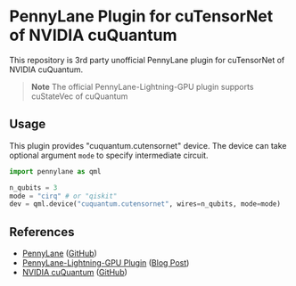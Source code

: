 # PennyLane Plugin for cuTensorNet of NVIDIA cuQuantum

This repository is 3rd party unofficial PennyLane plugin for
cuTensorNet of NVIDIA cuQuantum.

> **Note**
> The official PennyLane-Lightning-GPU plugin supports cuStateVec of cuQuantum

## Usage

This plugin provides "cuquantum.cutensornet" device.
The device can take optional argument `mode` to specify intermediate circuit.

```python
import pennylane as qml

n_qubits = 3
mode = "cirq" # or "qiskit"
dev = qml.device("cuquantum.cutensornet", wires=n_qubits, mode=mode)
```


## References
- [PennyLane](https://pennylane.ai/) ([GitHub](https://github.com/PennyLaneAI/pennylane))
- [PennyLane-Lightning-GPU Plugin](https://github.com/PennyLaneAI/pennylane-lightning-gpu) ([Blog Post](https://pennylane.ai/blog/2022/07/lightning-fast-simulations-with-pennylane-and-the-nvidia-cuquantum-sdk/))
- [NVIDIA cuQuantum](https://developer.nvidia.com/cuquantum-sdk) ([GitHub](https://github.com/NVIDIA/cuQuantum))
